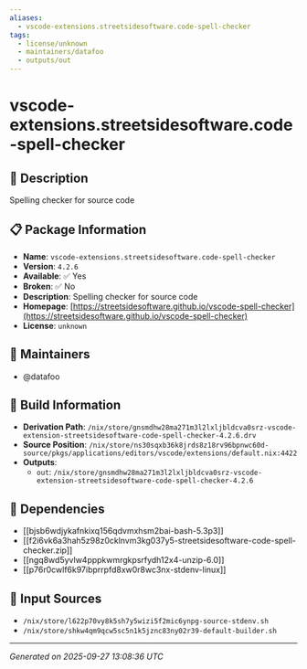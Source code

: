 ```yaml
---
aliases:
  - vscode-extensions.streetsidesoftware.code-spell-checker
tags:
  - license/unknown
  - maintainers/datafoo
  - outputs/out
---
```


# vscode-extensions.streetsidesoftware.code-spell-checker

## 📝 Description

Spelling checker for source code

## 📋 Package Information

- **Name**: `vscode-extensions.streetsidesoftware.code-spell-checker`
- **Version**: `4.2.6`
- **Available**: ✅ Yes
- **Broken**: ✅ No
- **Description**: Spelling checker for source code
- **Homepage**: [https://streetsidesoftware.github.io/vscode-spell-checker](https://streetsidesoftware.github.io/vscode-spell-checker)
- **License**: `unknown`
## 👥 Maintainers

- @datafoo


## 🔧 Build Information

- **Derivation Path**: `/nix/store/gnsmdhw28ma271m3l2lxljbldcva0srz-vscode-extension-streetsidesoftware-code-spell-checker-4.2.6.drv`
- **Source Position**: `/nix/store/ns30sqxb36k8jrds8z18rv96bpnwc60d-source/pkgs/applications/editors/vscode/extensions/default.nix:4422`
- **Outputs**:
  - `out`:  `/nix/store/gnsmdhw28ma271m3l2lxljbldcva0srz-vscode-extension-streetsidesoftware-code-spell-checker-4.2.6`

## 🔗 Dependencies

- [[bjsb6wdjykafnkixq156qdvmxhsm2bai-bash-5.3p3]]
- [[f2i6vk6a3hah5z98z0cklnvm3kg037y5-streetsidesoftware-code-spell-checker.zip]]
- [[ngq8wd5yvlw4pppkwmrgkpsrfydh12x4-unzip-6.0]]
- [[p76r0cwlf6k97ibprrpfd8xw0r8wc3nx-stdenv-linux]]

## 📁 Input Sources

- `/nix/store/l622p70vy8k5sh7y5wizi5f2mic6ynpg-source-stdenv.sh`
- `/nix/store/shkw4qm9qcw5sc5n1k5jznc83ny02r39-default-builder.sh`

---
*Generated on 2025-09-27 13:08:36 UTC*
